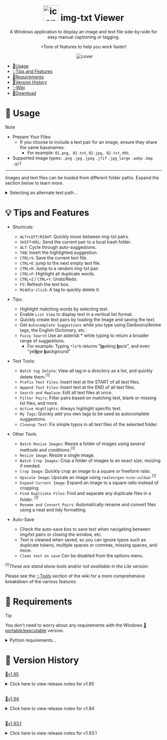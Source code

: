 
<h1 align="center">
  <img src="https://github.com/Nenotriple/img-txt_viewer/assets/70049990/8342e197-25c7-4e78-a27d-38daa79b4330" alt="icon" width="50">
  img-txt Viewer
</h1>

<p align="center">A Windows application to display an image and text file side-by-side for easy manual captioning or tagging.</p>
<p align="center">+Tons of features to help you work faster!</p>

<p align="center">
  <img src="https://github.com/Nenotriple/img-txt_viewer/assets/70049990/d7d9c754-aae4-4add-882d-fef105cd0531" alt="cover">
</p>

- [📝Usage](https://github.com/Nenotriple/img-txt_viewer/tree/Dev?tab=readme-ov-file#-usage)
- [💡Tips and Features](https://github.com/Nenotriple/img-txt_viewer/tree/Dev?tab=readme-ov-file#-tips-and-features)
- [🚩Requirements](https://github.com/Nenotriple/img-txt_viewer/tree/Dev?tab=readme-ov-file#-requirements)
- [📜Version History](https://github.com/Nenotriple/img-txt_viewer/tree/Dev?tab=readme-ov-file#-version-history)
- [✨Wiki](https://github.com/Nenotriple/img-txt_viewer/wiki/Tools)
- [💾Download](https://github.com/Nenotriple/img-txt_viewer/releases?q=executable&expanded=true)


# 📝 Usage

> [!NOTE]
> - Prepare Your Files:
>    - If you choose to include a text pair for an image, ensure they share the same basenames.
>      - For example: `01.png, 01.txt`, `02.jpg, 02.txt`, etc.
>  - Supported image types: `.png` `.jpg` `.jpeg` `.jfif` `.jpg_large` `.webp` `.bmp` `.gif`

---

Images and text files can be loaded from different folder paths. Expand the section below to learn more.

<details>
  <summary>Selecting an alternate text path...</summary>

By default, text files are loaded from the chosen path. To load text files from a different path, first select a directory as usual, then right-click the `Browse...` button and select `Set Text File Path`. An indicator to the left of the Directory entry will turn blue when a different path is chosen, and hovering the mouse over the indicator will display the selected text path.

 - Example folder structures:


```
.
└── dataset/
    ├── 01.png
    ├── 01.txt
    ├── 02.jpg
    └── 02.txt
```
*(Images and text files in same folder)*

```
.
└── dataset/
    ├── images/
    │   ├── 01.png
    │   └── 02.jpg
    └── captions/
        ├── 01.txt
        └── 02.txt
```
*(Images and text files in separate folder)*

</details>

# 💡 Tips and Features

- Shortcuts:
  - `ALT+LEFT/RIGHT`: Quickly move between img-txt pairs.
  - `SHIFT+DEL`: Send the current pair to a local trash folder.
  - `ALT`: Cycle through auto-suggestions.
  - `TAB`: Insert the highlighted suggestion.
  - `CTRL+S`: Save the current text file.
  - `CTRL+E`: jump to the next empty text file.
  - `CTRL+R`: Jump to a random img-txt pair.
  - `CTRL+F`: Highlight all duplicate words.
  - `CTRL+Z` / `CTRL+Y`: Undo/Redo.
  - `F5`: Refresh the text box.
  - `Middle-click`: A tag to quickly delete it.

- Tips:
  - Highlight matching words by selecting text.
  - Enable `List View` to display text in a vertical list format.
  - Quickly create text pairs by loading the image and saving the text.
  - Get `Autocomplete Suggestions` while you type using Danbooru/Anime tags, the English Dictionary, etc.
  - `Fuzzy Search` Use an asterisk * while typing to return a broader range of suggestions.
    - For example: Typing `*lo*b` returns "<ins>**lo**</ins>oking <ins>**b**</ins>ack", and even "yel<ins>**lo**</ins>w <ins>**b**</ins>ackground"

- Text Tools:
  - `Batch tag Delete`: View all tag in a directory as a list, and quickly delete them._<sup>[1]</sup>_
  - `Prefix Text Files`: Insert text at the START of all text files.
  - `Append Text Files`: Insert text at the END of all text files.
  - `Search and Replace`: Edit all text files at once.
  - `Filter Pairs`: Filter pairs based on matching text, blank or missing txt files, and more.
  - `Active Highlights`: Always highlight specific text.
  - `My Tags`: Quickly add you own tags to be used as autocomplete suggestions.
  - `Cleanup Text`: Fix simple typos in all text files of the selected folder.

 - Other Tools
   - `Batch Resize Images`: Resize a folder of images using several methods and conditions._<sup>[1]</sup>_
   - `Resize Image`: Resize a single image.
   - `Batch Crop Images`: Crop a folder of images to an exact size, resizing if needed.
   - `Crop Image`: Quickly crop an image to a square or freeform ratio.
   - `Upscale Image`: Upscale an image using `realesrgan-ncnn-vulkan` _<sup>[1]</sup>_
   - `Expand Current Image`: Expand an image to a square ratio instead of cropping.
   - `Find Duplicate Files`: Find and separate any duplicate files in a folder. _<sup>[1]</sup>_
   - `Rename and Convert Pairs`: Automatically rename and convert files using a neat and tidy formatting.

 - Auto-Save
   - Check the auto-save box to save text when navigating between img/txt pairs or closing the window, etc.
   - Text is cleaned when saved, so you can ignore typos such as duplicate tokens, multiple spaces or commas, missing spaces, and more.
   - `Clean text on save` Can be disabled from the options menu.

_<sup>[1]</sup>These are stand alone tools and/or not availiable in the Lite version._

Please see the [✨Tools](https://github.com/Nenotriple/img-txt_viewer/wiki/Tools) section of the wiki for a more comprehensive breakdown of the various features.

# 🚩 Requirements

> [!TIP]
> You don't need to worry about any requirements with the Windows [💾portable/executable](https://github.com/Nenotriple/img-txt_viewer/releases?q=executable&expanded=true) version.

<details>
  <summary>Python requirements...</summary>
  
**Python 3.10+**

You will need `Pillow` and `NumPy`:
- `pip install pillow numpy`

Or use the included `requirements.txt` when setting up your venv.
</details>

# 📜 Version History

[💾v1.95](https://github.com/Nenotriple/img-txt_viewer/releases/tag/v1.95)

<details>
  <summary>Click here to view release notes for v1.95</summary>

  - New:
    - New tab `Stats`: View file stats related to the current directory, such as: total files/characters/captions, average characters/words/captions per file, and lists of captions/resolutions/common words, and more.
    - New option `Loading Order`: Use this option to set the loading order based on the name, file size, date, ascending/descending, etc.
    - New option `Reset Settings`: This will reset all user settings to their default parameters, and optionally reset "My Tags". 
    - New tool `Rename Pair`: Use this tool to manually rename a single img-txt pair.
    - Improved text selection logic for the primary text box and most text entries, treating common punctuation and symbols as word boundaries on double-click and allowing you to select entire entry text strings with a triple-click. #26
    - New text box right-click menu option: `Open Text File...`


<br>


  - Fixed:
    - Filtering using regex patterns now works as intended. #27
    - Fixed right-click not triggering the primary text box context menu if the text box wasn't initially focused with a left-click.
    - Fixed AttributeError when refreshing the custom dictionary.
    - Improved image loading to prevent [WinError 32]. This also fixes the "Delete Pair" tool.
    - Improved UI handling of situations where filtering would result in zero matches.


<br>


  - Other changes:
    - Toggle Zoom - The popup is now centered next to the mouse and behaves better around the screen edges.
    - You can now set a filter by using the enter/return key with the filter widget in focus.
    - Ensured auto_save_var is properly restored to its original value if the text box does not exist when changing the working directory.
    - The "Clear" button in the Filter tab now turns red when the filter is active, and the tooltip also changes to show the filter state.
    - Minor code refactoring.


<br>


  - Project Changes:
    - **Image Grid:** v1.03
      - New:
        - Filtering options are now moved to a new menu.
        - You can now filter images by `Resolution`, `Aspect Ratio`, `Filesize`, `Filename`, `Filetype`, and `Tags`.
          - Along with these operators, `=`, `<`, `>`, `*`
        - Resolution and Filesize are now displayed in the image tooltip.
        - `Auto-Close`: This setting is now saved to the `settings.cfg` file. #24
      - Fixed:
        - Fixed the issue of not being able to focus on the image grid window when selecting it from the taskbar. #24
      - Other changes:
        - Increased the default number of images loaded from 150 to 250.
        - Improved image and text cache.
        - Update index logic to support new loading order options.
    - **Upscale Image:** v1.04
      - New:
        - The `Upscale Factor` widget is now a slider allowing you to select `from 0.25`, `to 8.0`, in `0.25 increments`.
        - New settings: `Strength` Set this from 0%, to 100% to define how much of the original image is visible after upscaling.
      - Fixed:
        - Settings are now disabled while upscaling to prevent them from being adjusted while upscaling.
        - Fixed issues with opening and holding-up images in the process.
    - **TkToolTip:** v1.04
      - New:
        - Now supports an ipadx, or ipady value for interior spacing. The default value is 2.
      - Other changes:
        - x_offset, and y_offset have been renamed to padx, and pady.

</details>
<br>

[💾v1.94](https://github.com/Nenotriple/img-txt_viewer/releases/tag/v1.94)

<details>
  <summary>Click here to view release notes for v1.94</summary>

  - New:
    - New option: `Toggle Zoom`, This allows you to hover the mouse over the current image and display a zoomed in preview.
      - Use the Mouse-Wheel to zoom in and out.
      - Use Shift+Mouse-Wheel to increase or decrease the popup size.


<br>


  - Fixed:
    - `Image Grid`, Fixed issue where supported file types were case sensitive, leading to images not appearing, and indexing issues.


<br>


  - Other changes:
    - Improved performance of Autocomplete by optimizing: data loading, similar names, string operations, and suggestion retrieval. Up to 50% faster than v1.92
    - `Image Grid`, Now reuses image cache across instances to speed up loading.

</details>
<br>

[💾v1.93.1](https://github.com/Nenotriple/img-txt_viewer/releases/tag/v1.93.1)

<details>
  <summary>Click here to view release notes for v1.93.1</summary>

  - New:
    - New autocomplete matching modes: `Match Whole String`, and `Match Last Word` [732120e](https://github.com/Nenotriple/img-txt_viewer/commit/732120e61dbe0758f8f00c4852edf3f435b32c29)
      - `Match Whole String`, This option works exactly as before. All characters in the selected tag are considered for matching.
      - `Match Last Word`, This option will only match (and replace) the last word typed. This allows you to use autocomplete with natural sentences. You can type using an underscore as a space to join words together.
    - New option for image grid view: `Auto-Close`, Unchecking this option allows you to keep the image grid open after making a selection. [67593f4](https://github.com/Nenotriple/img-txt_viewer/commit/67593f4876daf0cdbc6170dbb7c8820b99d8636d)
    - New Tool: `Rename img-txt pairs`, Use this to clean-up the filenames of your dataset without converting the image types. [8f24a7e](https://github.com/Nenotriple/img-txt_viewer/commit/8f24a7e41a4fb4770fb5bd06d9dd2337b31c6270)
    - You can now choose the crop anchor point when using `Batch Crop Images`. [9d247ea](https://github.com/Nenotriple/img-txt_viewer/commit/9d247ea582218366be7969b4c30d20fb7e8fbe87)

<br>


  - Fixed:
    - Fixed issue #23 where initially loading a directory could result in the first text file displayed being erased. [ae56143](https://github.com/Nenotriple/img-txt_viewer/commit/ae561433a8a98fbcbbb3c1a1a6a35c05b412d9cc)


<br>


  - Other changes:
    - Improved performance of Autocomplete, by handling similar names more efficiently. Up to 40% faster than before. [d8be0f2](https://github.com/Nenotriple/img-txt_viewer/commit/d8be0f28ff681be45beb8ca7694e9fc4fb4aa55c)
    - Improved performance when viewing animated GIFs by first resizing all frames to the required size and caching them. [c8bd32a](https://github.com/Nenotriple/img-txt_viewer/commit/c8bd32a408213fab5cba0dd5842c9f9bb050e4fa)
    - Improved efficiency of TkToolTip by reusing tooltip widgets, adding visibility checks, and reducing unnecessary method calls. [8b6c0dc](https://github.com/Nenotriple/img-txt_viewer/commit/8b6c0dc70c7547bbb0c873cbc9e02235a8725cdd)
    - Slightly faster image loading by using PIL's thumbnail function to reduce aspect ratio calculation. [921b4d3](https://github.com/Nenotriple/img-txt_viewer/commit/921b4d38132e82078c34316fd12b45fc4e61694b)


<br>


  - Project Changes:
    - **Batch Resize Images:** v1.06 [19d5b4d](https://github.com/Nenotriple/img-txt_viewer/commit/19d5b4d5fbe3ac6629d0755e24f3b560be800125)
      - See full list of changes here: https://github.com/Nenotriple/batch_resize_images/releases
    - **Upscale:** v1.02 [616ddaa](https://github.com/Nenotriple/img-txt_viewer/commit/616ddaa6ebd897b3f63cf921406f0e5ed958f930)
      - The current and total GIF frames are now displayed in the UI.

</details>
<br>
